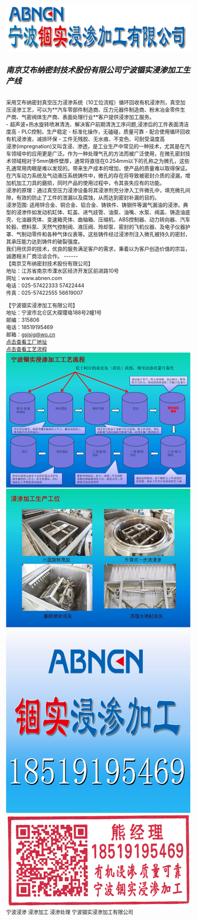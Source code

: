  ![](/logo_702x180.jpg)
<br/>
## *南京艾布纳密封技术股份有限公司宁波锢实浸渗加工生产线*  
<br/>
  采用艾布纳密封真空压力浸渗系统（10工位流程）循环回收有机浸渗剂，真空加压浸渗工艺，可以为**汽车零部件制造商、压力元器件制造商、粉末冶金零件生产商、气密阀体生产商、表面处理行业**客户提供浸渗加工服务。
<br/>
- 超声波+热水旋转喷淋清洗、解决客户前期清洗工序问题,浸渗后的工件表面清洁度高
- PLC控制，生产稳定
- 标准化操作，无磕碰，质量可靠
- 配合使用循环回收有机浸渗液，减排环保
- 工件无残胶、无水痕、不变色、可耐受温度高
 <br/>
 浸渗(impregnation)又叫含浸、渗透，是工业生产中常见的一种技术，尤其是在汽车领域中的应用更是广泛。作为一种处理气孔的方法而被广泛使用，在微孔密封技术领域相对于5mm铸件壁厚，通常将直径在0.254mm以下的孔称之为微孔，这些孔通常用肉眼是难以发现的。带来生产成本的增加，使产品的质量难以取得保证。在汽车动力系统及气动液压系统铸件中，微孔的存在将导致被密封介质的浸漏，增加机加工刀具的磨损，同时产品的使用过程中，令其丧失应有的功能。
<br/>
浸渗的原理：通过真空压力浸渗设备将其浸渗剂充分渗入工件微孔中，填充微孔间隙，有效的防止了工件的泄漏以及腐蚀，从而达到密封补漏的目的。
<br/>
浸渗范围: 适用锌合金、铜合金、铝合金、铸铁件、铸钢件等漏气漏油的浸渗。典型的浸渗件如发动机缸体、缸盖、进气歧管、油泵、油嘴、水泵、阀盖、铸造油底壳、化油器壳体、变速箱壳体、曲轴箱、压缩机、ABS控制器、动力转向器、汽车轮毂、燃料泵、天然气控制阀、液压阀、玲却泵、密封的飞机仪器、及电子仪器护罩、气制动零件和各种气体仪表等。这些铸件经过浸渗剂注入微孔被持久的密封，其承压能力达到铸件的破裂强度。
<br/>
我们用优异的技术，优良的服务满足客户的需求，秉着以为客户创造价值的宗旨，诚邀相关厂商洽谈合作。
------
<br/>
【南京艾布纳密封技术股份有限公司】<br/>
地址：江苏省南京市溧水区经济开发区前进路10号<br/>
网址：www.abnen.com<br/>
电话：025-57422333    57422444<br/>
传真：025-57422555    56619007<br/>

【宁波锢实浸渗加工有限公司】<br/>
地址：宁波市北仑区大碶璎珞188号2幢1号<br/>
邮编：315806 <br/>
电话：18519195469<br/>
邮箱：gsjsjg@wo.cn 
<br/>
[点击查看工厂地址](https://ditu.amap.com/place/B0FFJYHCRA "点击查看工厂地址")
<br/>
[点击查看工艺流程](gongyi.png "点击查看工艺流程")
<br/>
![](liucheng.png)
![](gongwei.jpg)
![](LOGO_185.jpg)
![](yin.png)
<br/>宁波浸渗 浸渗加工 浸渗处理 宁波锢实浸渗加工有限公司
